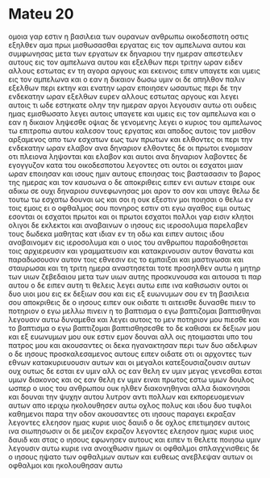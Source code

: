 # Mateu 20
ομοια γαρ εστιν η βασιλεια των ουρανων ανθρωπω οικοδεσποτη οστις εξηλθεν αμα πρωι μισθωσασθαι εργατας εις τον αμπελωνα αυτου
και συμφωνησας μετα των εργατων εκ δηναριου την ημεραν απεστειλεν αυτους εις τον αμπελωνα αυτου
και εξελθων περι τριτην ωραν ειδεν αλλους εστωτας εν τη αγορα αργους
και εκεινοις ειπεν υπαγετε και υμεις εις τον αμπελωνα και ο εαν η δικαιον δωσω υμιν
οι δε απηλθον παλιν εξελθων περι εκτην και ενατην ωραν εποιησεν ωσαυτως
περι δε την ενδεκατην ωραν εξελθων ευρεν αλλους εστωτας αργους και λεγει αυτοις τι ωδε εστηκατε ολην την ημεραν αργοι
λεγουσιν αυτω οτι ουδεις ημας εμισθωσατο λεγει αυτοις υπαγετε και υμεις εις τον αμπελωνα και ο εαν η δικαιον ληψεσθε
οψιας δε γενομενης λεγει ο κυριος του αμπελωνος τω επιτροπω αυτου καλεσον τους εργατας και αποδος αυτοις τον μισθον αρξαμενος απο των εσχατων εως των πρωτων
και ελθοντες οι περι την ενδεκατην ωραν ελαβον ανα δηναριον
ελθοντες δε οι πρωτοι ενομισαν οτι πλειονα ληψονται και ελαβον και αυτοι ανα δηναριον
λαβοντες δε εγογγυζον κατα του οικοδεσποτου
λεγοντες οτι ουτοι οι εσχατοι μιαν ωραν εποιησαν και ισους ημιν αυτους εποιησας τοις βαστασασιν το βαρος της ημερας και τον καυσωνα
ο δε αποκριθεις ειπεν ενι αυτων εταιρε ουκ αδικω σε ουχι δηναριου συνεφωνησας μοι
αρον το σον και υπαγε θελω δε τουτω τω εσχατω δουναι ως και σοι
η ουκ εξεστιν μοι ποιησαι ο θελω εν τοις εμοις ει ο οφθαλμος σου πονηρος εστιν οτι εγω αγαθος ειμι
ουτως εσονται οι εσχατοι πρωτοι και οι πρωτοι εσχατοι πολλοι γαρ εισιν κλητοι ολιγοι δε εκλεκτοι
και αναβαινων ο ιησους εις ιεροσολυμα παρελαβεν τους δωδεκα μαθητας κατ ιδιαν εν τη οδω και ειπεν αυτοις
ιδου αναβαινομεν εις ιεροσολυμα και ο υιος του ανθρωπου παραδοθησεται τοις αρχιερευσιν και γραμματευσιν και κατακρινουσιν αυτον θανατω
και παραδωσουσιν αυτον τοις εθνεσιν εις το εμπαιξαι και μαστιγωσαι και σταυρωσαι και τη τριτη ημερα αναστησεται
τοτε προσηλθεν αυτω η μητηρ των υιων ζεβεδαιου μετα των υιων αυτης προσκυνουσα και αιτουσα τι παρ αυτου
ο δε ειπεν αυτη τι θελεις λεγει αυτω ειπε ινα καθισωσιν ουτοι οι δυο υιοι μου εις εκ δεξιων σου και εις εξ ευωνυμων σου εν τη βασιλεια σου
αποκριθεις δε ο ιησους ειπεν ουκ οιδατε τι αιτεισθε δυνασθε πιειν το ποτηριον ο εγω μελλω πινειν η το βαπτισμα ο εγω βαπτιζομαι βαπτισθηναι λεγουσιν αυτω δυναμεθα
και λεγει αυτοις το μεν ποτηριον μου πιεσθε και το βαπτισμα ο εγω βαπτιζομαι βαπτισθησεσθε το δε καθισαι εκ δεξιων μου και εξ ευωνυμων μου ουκ εστιν εμον δουναι αλλ οις ητοιμασται υπο του πατρος μου
και ακουσαντες οι δεκα ηγανακτησαν περι των δυο αδελφων
ο δε ιησους προσκαλεσαμενος αυτους ειπεν οιδατε οτι οι αρχοντες των εθνων κατακυριευουσιν αυτων και οι μεγαλοι κατεξουσιαζουσιν αυτων 
ουχ ουτως δε εσται εν υμιν αλλ ος εαν θελη εν υμιν μεγας γενεσθαι εσται υμων διακονος
και ος εαν θελη εν υμιν ειναι πρωτος εστω υμων δουλος
ωσπερ ο υιος του ανθρωπου ουκ ηλθεν διακονηθηναι αλλα διακονησαι και δουναι την ψυχην αυτου λυτρον αντι πολλων
και εκπορευομενων αυτων απο ιεριχω ηκολουθησεν αυτω οχλος πολυς
και ιδου δυο τυφλοι καθημενοι παρα την οδον ακουσαντες οτι ιησους παραγει εκραξαν λεγοντες ελεησον ημας κυριε υιος δαυιδ
ο δε οχλος επετιμησεν αυτοις ινα σιωπησωσιν οι δε μειζον εκραζον λεγοντες ελεησον ημας κυριε υιος δαυιδ
και στας ο ιησους εφωνησεν αυτους και ειπεν τι θελετε ποιησω υμιν
λεγουσιν αυτω κυριε ινα ανοιχθωσιν ημων οι οφθαλμοι
σπλαγχνισθεις δε ο ιησους ηψατο των οφθαλμων αυτων και ευθεως ανεβλεψαν αυτων οι οφθαλμοι και ηκολουθησαν αυτω
